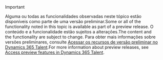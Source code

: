 > [!IMPORTANT]
> <span data-ttu-id="e6b7c-101">Alguma ou todas as funcionalidades observadas neste tópico estão disponíveis como parte de uma versão preliminar.</span><span class="sxs-lookup"><span data-stu-id="e6b7c-101">Some or all of the functionality noted in this topic is available as part of a preview release.</span></span> <span data-ttu-id="e6b7c-102">O conteúdo e a funcionalidade estão sujeitos a alterações.</span><span class="sxs-lookup"><span data-stu-id="e6b7c-102">The content and the functionality are subject to change.</span></span> <span data-ttu-id="e6b7c-103">Para obter mais informações sobre versões preliminares, consulte [Acessar os recursos de versão preliminar no Dynamics 365 Talent](../access-preview-feature.md).</span><span class="sxs-lookup"><span data-stu-id="e6b7c-103">For more information about preview releases, see [Access preview features in Dynamics 365 Talent](../access-preview-feature.md).</span></span>

